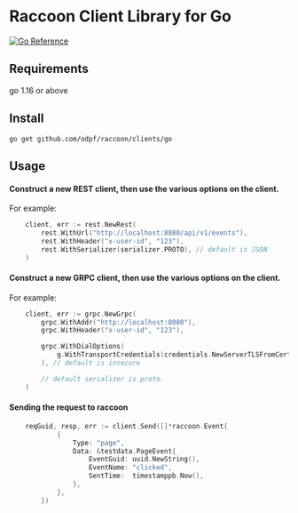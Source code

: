 # Raccoon Client Library for Go #

[![Go Reference](https://pkg.go.dev/badge/google.golang.org/api.svg)](https://pkg.go.dev/google.golang.org/api)

## Requirements
go 1.16 or above

## Install
```shell
go get github.com/odpf/raccoon/clients/go
```
## Usage

#### Construct a new REST client, then use the various options on the client.
For example:
```go
	client, err := rest.NewRest(
		rest.WithUrl("http://localhost:8080/api/v1/events"),
		rest.WithHeader("x-user-id", "123"),
		rest.WithSerializer(serializer.PROTO), // default is JSON
	)
```
#### Construct a new GRPC client, then use the various options on the client.
For example:
```go
	client, err := grpc.NewGrpc(
		grpc.WithAddr("http://localhost:8080"),
		grpc.WithHeader("x-user-id", "123"),

		grpc.WithDialOptions(
			g.WithTransportCredentials(credentials.NewServerTLSFromCert(&tls.Certificate{})),
		), // default is insecure

		// default serializer is proto.
	)
```

#### Sending the request to raccoon
```go
    reqGuid, resp, err := client.Send([]*raccoon.Event{
            {
                Type: "page",
                Data: &testdata.PageEvent{
                    EventGuid: uuid.NewString(),
                    EventName: "clicked",
                    SentTime:  timestamppb.Now(),
                },
            },
        })
```